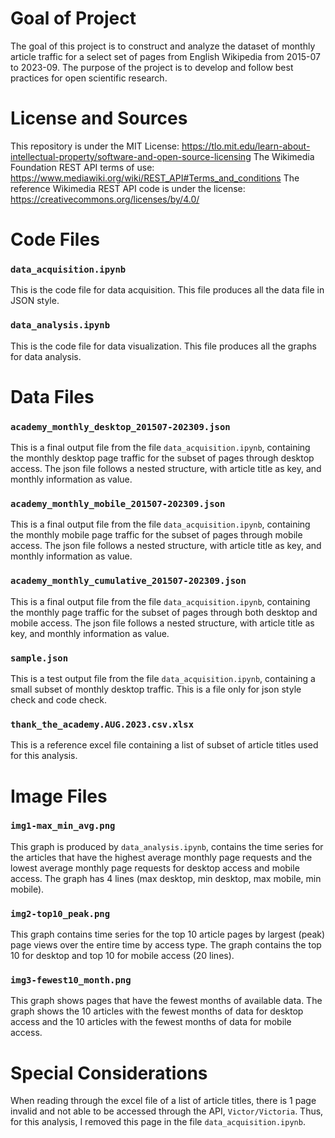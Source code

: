 # Goal of Project
The goal of this project is to construct and analyze the dataset of monthly article traffic for a select set of pages from English Wikipedia from 2015-07 to 2023-09. The purpose of the project is to develop and follow best practices for open scientific research.


# License and Sources
This repository is under the MIT License: https://tlo.mit.edu/learn-about-intellectual-property/software-and-open-source-licensing
The Wikimedia Foundation REST API terms of use: https://www.mediawiki.org/wiki/REST_API#Terms_and_conditions
The reference Wikimedia REST API code is under the license: https://creativecommons.org/licenses/by/4.0/

# Code Files
### `data_acquisition.ipynb`
This is the code file for data acquisition. This file produces all the data file in JSON style.

### `data_analysis.ipynb`
This is the code file for data visualization. This file produces all the graphs for data analysis.

# Data Files
### `academy_monthly_desktop_201507-202309.json`
This is a final output file from the file `data_acquisition.ipynb`, containing the monthly desktop page traffic for the subset of pages through desktop access. The json file follows a nested structure, with article title as key, and monthly information as value.

### `academy_monthly_mobile_201507-202309.json`
This is a final output file from the file `data_acquisition.ipynb`, containing the monthly mobile page traffic for the subset of pages through mobile access. The json file follows a nested structure, with article title as key, and monthly information as value.

### `academy_monthly_cumulative_201507-202309.json`
This is a final output file from the file `data_acquisition.ipynb`, containing the monthly page traffic for the subset of pages through both desktop and mobile access. The json file follows a nested structure, with article title as key, and monthly information as value.

### `sample.json`
This is a test output file from the file `data_acquisition.ipynb`, containing a small subset of monthly desktop traffic. This is a file only for json style check and code check.


### `thank_the_academy.AUG.2023.csv.xlsx`
This is a reference excel file containing a list of subset of article titles used for this analysis.

# Image Files
### `img1-max_min_avg.png`
This graph is produced by `data_analysis.ipynb`, contains the time series for the articles that have the highest average monthly page requests and the lowest average monthly page requests for desktop access and mobile access. The graph has 4 lines (max desktop, min desktop, max mobile, min mobile).

### `img2-top10_peak.png`
This graph contains time series for the top 10 article pages by largest (peak) page views over the entire time by access type. The graph contains the top 10 for desktop and top 10 for mobile access (20 lines).


### `img3-fewest10_month.png`
This graph shows pages that have the fewest months of available data. The graph shows the 10 articles with the fewest months of data for desktop access and the 10 articles with the fewest months of data for mobile access.

# Special Considerations
When reading through the excel file of a list of article titles, there is 1 page invalid and not able to be accessed through the API, `Victor/Victoria`. Thus, for this analysis, I removed this page in the file `data_acquisition.ipynb`.